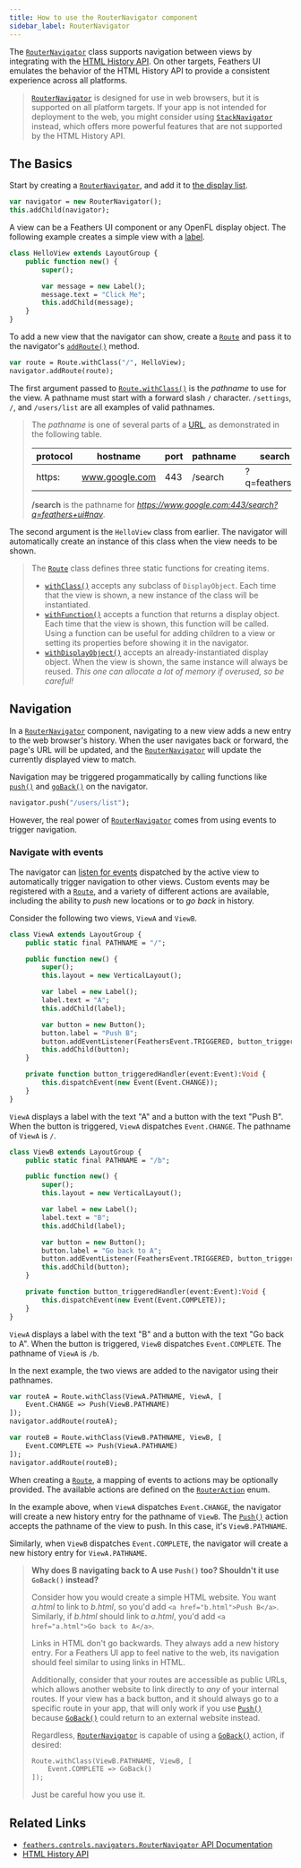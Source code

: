 ```yaml
---
title: How to use the RouterNavigator component
sidebar_label: RouterNavigator
---
```


The [`RouterNavigator`](https://api.feathersui.com/current/feathers/controls/navigators/RouterNavigator.html) class supports navigation between views by integrating with the [HTML History API](https://developer.mozilla.org/en-US/docs/Web/API/History_API). On other targets, Feathers UI emulates the behavior of the HTML History API to provide a consistent experience across all platforms.

> [`RouterNavigator`](https://api.feathersui.com/current/feathers/controls/navigators/RouterNavigator.html) is designed for use in web browsers, but it is supported on all platform targets. If your app is not intended for deployment to the web, you might consider using [`StackNavigator`](./stack-navigator.md) instead, which offers more powerful features that are not supported by the HTML History API.

## The Basics

Start by creating a [`RouterNavigator`](https://api.feathersui.com/current/feathers/controls/navigators/RouterNavigator.html), and add it to [the display list](https://books.openfl.org/openfl-developers-guide/display-programming/basics-of-display-programming.html).

```hx
var navigator = new RouterNavigator();
this.addChild(navigator);
```

A view can be a Feathers UI component or any OpenFL display object. The following example creates a simple view with a [label](./label.md).

```hx
class HelloView extends LayoutGroup {
    public function new() {
        super();

        var message = new Label();
        message.text = "Click Me";
        this.addChild(message);
    }
}
```

To add a new view that the navigator can show, create a [`Route`](https://api.feathersui.com/current/feathers/controls/navigators/Route.html) and pass it to the navigator's [`addRoute()`](https://api.feathersui.com/current/feathers/controls/navigators/RouterNavigator.html#addRoute) method.

```hx
var route = Route.withClass("/", HelloView);
navigator.addRoute(route);
```

The first argument passed to [`Route.withClass()`](https://api.feathersui.com/current/feathers/controls/navigators/Route.html#withClass) is the _pathname_ to use for the view. A pathname must start with a forward slash `/` character. `/settings`, `/`, and `/users/list` are all examples of valid pathnames.

> The _pathname_ is one of several parts of a [URL](https://developer.mozilla.org/en-US/docs/Web/API/Location), as demonstrated in the following table.
>
> | protocol | hostname       | port | pathname | search         | hash |
> | -------- | -------------- | ---- | -------- | -------------- | ---- |
> | https:   | www.google.com | 443  | /search  | ?q=feathers+ui | #nav |
>
> **/search** is the pathname for _https://www.google.com:443/search?q=feathers+ui#nav_.

The second argument is the `HelloView` class from earlier. The navigator will automatically create an instance of this class when the view needs to be shown.

> The [`Route`](https://api.feathersui.com/current/feathers/controls/navigators/Route.html) class defines three static functions for creating items.
>
> - [`withClass()`](https://api.feathersui.com/current/feathers/controls/navigators/Route.html#withClass) accepts any subclass of `DisplayObject`. Each time that the view is shown, a new instance of the class will be instantiated.
> - [`withFunction()`](https://api.feathersui.com/current/feathers/controls/navigators/Route.html#withFunction) accepts a function that returns a display object. Each time that the view is shown, this function will be called. Using a function can be useful for adding children to a view or setting its properties before showing it in the navigator.
> - [`withDisplayObject()`](https://api.feathersui.com/current/feathers/controls/navigators/Route.html#withDisplayObject) accepts an already-instantiated display object. When the view is shown, the same instance will always be reused. _This one can allocate a lot of memory if overused, so be careful!_

## Navigation

In a [`RouterNavigator`](https://api.feathersui.com/current/feathers/controls/navigators/RouterNavigator.html) component, navigating to a new view adds a new entry to the web browser's history. When the user navigates back or forward, the page's URL will be updated, and the [`RouterNavigator`](https://api.feathersui.com/current/feathers/controls/navigators/RouterNavigator.html) will update the currently displayed view to match.

Navigation may be triggered progammatically by calling functions like [`push()`](https://api.feathersui.com/current/feathers/controls/navigators/RouterNavigator.html#push) and [`goBack()`](https://api.feathersui.com/current/feathers/controls/navigators/RouterNavigator.html#goBack) on the navigator.

```hx
navigator.push("/users/list");
```

However, the real power of [`RouterNavigator`](https://api.feathersui.com/current/feathers/controls/navigators/RouterNavigator.html) comes from using events to trigger navigation.

### Navigate with events

The navigator can [listen for events](https://books.openfl.org/openfl-developers-guide/handling-events/basics-of-handling-events.html) dispatched by the active view to automatically trigger navigation to other views. Custom events may be registered with a [`Route`](https://api.feathersui.com/current/feathers/controls/navigators/Route.html), and a variety of different actions are available, including the ability to _push_ new locations or to _go back_ in history.

Consider the following two views, `ViewA` and `ViewB`.

```hx
class ViewA extends LayoutGroup {
    public static final PATHNAME = "/";

    public function new() {
        super();
        this.layout = new VerticalLayout();

        var label = new Label();
        label.text = "A";
        this.addChild(label);

        var button = new Button();
        button.label = "Push B";
        button.addEventListener(FeathersEvent.TRIGGERED, button_triggeredHandler);
        this.addChild(button);
    }

    private function button_triggeredHandler(event:Event):Void {
        this.dispatchEvent(new Event(Event.CHANGE));
    }
}
```

`ViewA` displays a label with the text "A" and a button with the text "Push B". When the button is triggered, `ViewA` dispatches `Event.CHANGE`. The pathname of `ViewA` is `/`.

```hx
class ViewB extends LayoutGroup {
    public static final PATHNAME = "/b";

    public function new() {
        super();
        this.layout = new VerticalLayout();

        var label = new Label();
        label.text = "B";
        this.addChild(label);

        var button = new Button();
        button.label = "Go back to A";
        button.addEventListener(FeathersEvent.TRIGGERED, button_triggeredHandler);
        this.addChild(button);
    }

    private function button_triggeredHandler(event:Event):Void {
        this.dispatchEvent(new Event(Event.COMPLETE));
    }
}
```

`ViewA` displays a label with the text "B" and a button with the text "Go back to A". When the button is triggered, `ViewB` dispatches `Event.COMPLETE`. The pathname of `ViewA` is `/b`.

In the next example, the two views are added to the navigator using their pathnames.

```hx
var routeA = Route.withClass(ViewA.PATHNAME, ViewA, [
    Event.CHANGE => Push(ViewB.PATHNAME)
]);
navigator.addRoute(routeA);

var routeB = Route.withClass(ViewB.PATHNAME, ViewB, [
    Event.COMPLETE => Push(ViewA.PATHNAME)
]);
navigator.addRoute(routeB);
```

When creating a [`Route`](https://api.feathersui.com/current/feathers/controls/navigators/Route.html), a mapping of events to actions may be optionally provided. The available actions are defined on the [`RouterAction`](https://api.feathersui.com/current/feathers/controls/navigators/RouterAction.html) enum.

In the example above, when `ViewA` dispatches `Event.CHANGE`, the navigator will create a new history entry for the pathname of `ViewB`. The [`Push()`](https://api.feathersui.com/current/feathers/controls/navigators/RouterAction.html#Push) action accepts the pathname of the view to push. In this case, it's `ViewB.PATHNAME`.

Similarly, when `ViewB` dispatches `Event.COMPLETE`, the navigator will create a new history entry for `ViewA.PATHNAME`.

> **Why does B navigating back to A use `Push()` too? Shouldn't it use `GoBack()` instead?**
>
> Consider how you would create a simple HTML website. You want _a.html_ to link to _b.html_, so you'd add `<a href="b.html">Push B</a>`. Similarly, if _b.html_ should link to _a.html_, you'd add `<a href="a.html">Go back to A</a>`.
>
> Links in HTML don't go backwards. They always add a new history entry. For a Feathers UI app to feel native to the web, its navigation should feel similar to using links in HTML.
>
> Additionally, consider that your routes are accessible as public URLs, which allows another website to link directly to _any_ of your internal routes. If your view has a back button, and it should always go to a specific route in your app, that will only work if you use [`Push()`](https://api.feathersui.com/current/feathers/controls/navigators/RouterAction.html#Push) because [`GoBack()`](https://api.feathersui.com/current/feathers/controls/navigators/RouterAction.html#GoBack) could return to an external website instead.
>
> Regardless, [`RouterNavigator`](https://api.feathersui.com/current/feathers/controls/navigators/RouterNavigator.html) is capable of using a [`GoBack()`](https://api.feathersui.com/current/feathers/controls/navigators/RouterAction.html#GoBack) action, if desired:
>
> ```hx
> Route.withClass(ViewB.PATHNAME, ViewB, [
>     Event.COMPLETE => GoBack()
> ]);
> ```
>
> Just be careful how you use it.

## Related Links

- [`feathers.controls.navigators.RouterNavigator` API Documentation](https://api.feathersui.com/current/feathers/controls/navigators/RouterNavigator.html)
- [HTML History API](https://developer.mozilla.org/en-US/docs/Web/API/History_API)

